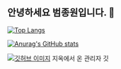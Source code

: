 ## 안녕하세요 범종원입니다. 👋

[![Top Langs](https://github-readme-stats.vercel.app/api/top-langs/?username=Beomjw)](https://github.com/anuraghazra/github-readme-stats)

[![Anurag's GitHub stats](https://github-readme-stats.vercel.app/api?username=Beomjw)](https://github.com/anuraghazra/github-readme-stats)

[![깃허브 이미지](https://github.com/user-attachments/assets/f961b0ae-fe27-4210-9947-1b854d06b396)](https://blog.naver.com/beomjongwon/223361128787)
지옥에서 온 관리자 깃
